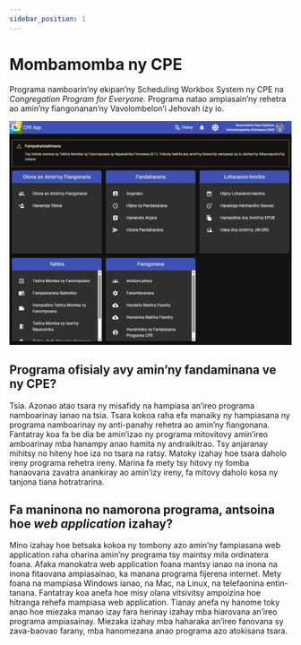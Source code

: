 ```yaml
---
sidebar_position: 1
---
```


# Mombamomba ny CPE

Programa namboarin’ny ekipan’ny Scheduling Workbox System ny CPE na _Congregation Program for Everyone._ Programa natao ampiasain’ny rehetra ao amin’ny fiangonanan’ny Vavolombelon’i Jehovah izy io.

![Pejy Fandraisana CPE](./cpe_home.jpg)

## Programa ofisialy avy amin’ny fandaminana ve ny CPE?

Tsia. Azonao atao tsara ny misafidy na hampiasa an’ireo programa namboarinay ianao na tsia. Tsara kokoa raha efa manaiky ny hampiasana ny programa namboarinay ny anti-panahy rehetra ao amin’ny fiangonana. Fantatray koa fa be dia be amin’izao ny programa mitovitovy amin’ireo amboarinay mba hanampy anao hamita ny andraikitrao. Tsy anjaranay mihitsy no hiteny hoe iza no tsara na ratsy. Matoky izahay hoe tsara daholo ireny programa rehetra ireny. Marina fa mety tsy hitovy ny fomba hanaovana zavatra anankiray ao amin’izy ireny, fa mitovy daholo kosa ny tanjona tiana hotratrarina.

## Fa maninona no namorona programa, antsoina hoe _web application_ izahay?

Mino izahay hoe betsaka kokoa ny tombony azo amin’ny fampiasana web application raha oharina amin’ny programa tsy maintsy mila ordinatera foana. Afaka manokatra web application foana mantsy ianao na inona na inona fitaovana ampiasainao, ka manana programa fijerena internet. Mety foana na mampiasa Windows ianao, na Mac, na Linux, na telefaonina entin-tanana. Fantatray koa anefa hoe misy olana vitsivitsy ampoizina hoe hitranga rehefa mampiasa web application. Tianay anefa ny hanome toky anao hoe miezaka manao izay fara herinay izahay mba hiarovana an’ireo programa ampiasainay. Miezaka izahay mba haharaka an’ireo fanovana sy zava-baovao farany, mba hanomezana anao programa azo atokisana tsara.